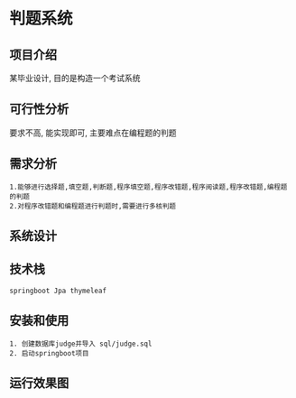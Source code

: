# 判题系统
## 项目介绍
某毕业设计, 目的是构造一个考试系统

## 可行性分析
要求不高, 能实现即可, 主要难点在编程题的判题

## 需求分析
    1.能够进行选择题,填空题,判断题,程序填空题,程序改错题,程序阅读题,程序改错题,编程题的判题
    2.对程序改错题和编程题进行判题时,需要进行多核判题

## 系统设计

## 技术栈
    springboot Jpa thymeleaf

## 安装和使用
    1. 创建数据库judge并导入 sql/judge.sql
    2. 启动springboot项目

## 运行效果图
